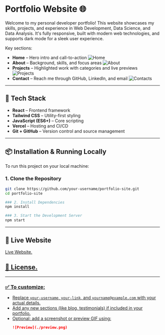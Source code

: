 # Portfolio Website 🌐

Welcome to my personal developer portfolio! This website showcases my skills, projects, and experience in Web Development, Data Science, and Data Analysis. It's fully responsive, built with modern web technologies, and supports dark mode for a sleek user experience.

Key sections:
- **Home** – Hero intro and call-to-action
![Home](https://github.com/user-attachments/assets/12c0f7ca-4b17-4567-8329-a0ec45c24eb2)
- **About** – Background, skills, and focus areas
![About](https://github.com/user-attachments/assets/3a6f247f-e59e-4535-9977-06400bf2e710)
- **Projects** – Highlighted work with categories and live previews
![Projects](https://github.com/user-attachments/assets/8bf233fc-ff0f-41b6-a127-875bc7ad1b21)
- **Contact** – Reach me through GitHub, LinkedIn, and email
![Contacts](https://github.com/user-attachments/assets/0a32dd5c-4d93-46cb-b939-a0284f9e313e)

---

## 🚀 Tech Stack

- **React** – Frontend framework
- **Tailwind CSS** – Utility-first styling
- **JavaScript (ES6+)** – Core scripting
- **Vercel** – Hosting and CI/CD
- **Git + GitHub** – Version control and source management

---

## 📦 Installation & Running Locally

To run this project on your local machine:

### 1. Clone the Repository
```bash
git clone https://github.com/your-username/portfolio-site.git
cd portfolio-site

### 2. Install Dependencies
npm install

### 3. Start the Development Server
npm start
```
---

## 🔗 Live Website
<a href="https://joe-analyst.vercel.app">Live Website.

## 📝 License.

---

### ✅ To customize:
- Replace `your-username`, `your-link`, and `yourname@example.com` with your actual details.
- Add any new sections (like blog, testimonials) if included in your portfolio.
- Optional: add a screenshot or preview GIF using:
  ```markdown
  ![Preview](./preview.png)

